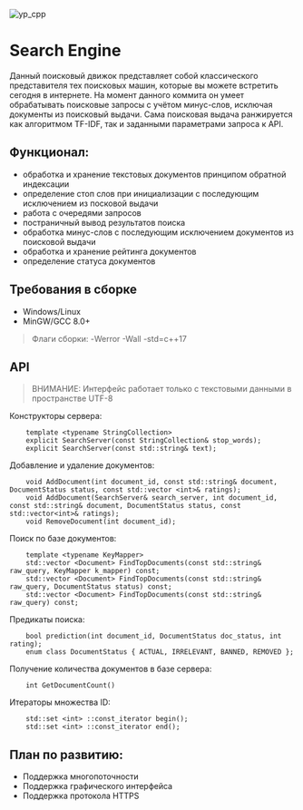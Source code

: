 ![yp_cpp](http://sergeipauli.site/images/extra/search_engine_banner.jpg)

# Search Engine
Данный поисковый движок представляет собой классического представителя тех поисковых машин, которые вы можете встретить сегодня в интернете. 
На момент данного коммита он умеет обрабатывать поисковые запросы с учётом минус-слов, исключая документы из поисковый выдачи.
Сама поисковая выдача ранжируется как алгоритмом TF-IDF, так и заданными параметрами запроса к API.

## Функционал:
* обработка и хранение текстовых документов принципом обратной индексации
* определение стоп слов при инициализации с последующим исключением из посковой выдачи
* работа с очередями запросов
* постраничный вывод результатов поиска
* обработка минус-слов с последующим исключением документов из поисковой выдачи
* обработка и хранение рейтинга документов
* определение статуса документов

## Требования в сборке
* Windows/Linux
* MinGW/GCC 8.0+

> Флаги сборки: -Werror -Wall -std=c++17

## API
> ВНИМАНИЕ: Интерфейс работает только с текстовыми данными в пространстве UTF-8

Конструкторы сервера:

        template <typename StringCollection>
        explicit SearchServer(const StringCollection& stop_words);
        explicit SearchServer(const std::string& text);

Добавление и удаление документов:

        void AddDocument(int document_id, const std::string& document, DocumentStatus status, const std::vector <int>& ratings);
        void AddDocument(SearchServer& search_server, int document_id, const std::string& document, DocumentStatus status, const std::vector<int>& ratings);
        void RemoveDocument(int document_id);

Поиск по базе документов:
        
        template <typename KeyMapper>
        std::vector <Document> FindTopDocuments(const std::string& raw_query, KeyMapper k_mapper) const;
        std::vector <Document> FindTopDocuments(const std::string& raw_query, DocumentStatus status) const;
        std::vector <Document> FindTopDocuments(const std::string& raw_query) const;

Предикаты поиска:

        bool prediction(int document_id, DocumentStatus doc_status, int rating);
        enum class DocumentStatus { ACTUAL, IRRELEVANT, BANNED, REMOVED };

Получение количества документов в базе сервера:
        
        int GetDocumentCount()

Итераторы множества ID:

        std::set <int> ::const_iterator begin();
        std::set <int> ::const_iterator end();
  
## План по развитию:
* Поддержка многопоточности
* Поддержка графического интерфейса
* Поддержка протокола HTTPS
